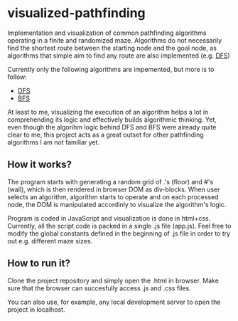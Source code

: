 # visualized-pathfinding

Implementation and visualization of common pathfinding algorithms operating in a finite and randomized maze. Algorithms do not necessarily find the shortest route between the starting node and the goal node, as algorithms that simple aim to find any route are also implemented (e.g. [DFS](https://en.wikipedia.org/wiki/Depth-first_search)) 

Currently only the following algorithms are impemented, but more is to follow:
- [DFS](https://en.wikipedia.org/wiki/Depth-first_search)
- [BFS](https://en.wikipedia.org/wiki/Breadth-first_search)

At least to me, visualizing the execution of an algorithm helps a lot in comprehending its logic and effectively builds algorithmic thinking. Yet, even though the algorihm logic behind DFS and BFS were already quite clear to me, this project acts as a great outset for other pathfinding algorithms I am not familiar yet.

## How it works?
The program starts with generating a random grid of .'s (floor) and #'s (wall), which is then rendered in browser DOM as div-blocks. When user selects an algorithm, algorithm starts to operate and on each processed node, the DOM is manipulated accordinly to visualize the algorithm's logic. 

Program is coded in JavaScript and visualization is done in html+css. Currently, all the script code is packed in a single .js file (app.js). Feel free to modify the global constants defined in the beginning of .js file in order to try out e.g. different maze sizes.

## How to run it?
Clone the project repository and simply open the .html in browser. Make sure that the browser can succesfully access .js and .css files.

You can also use, for example, any local development server to open the project in localhost.
